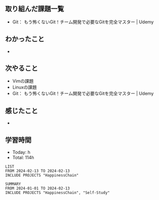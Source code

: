 ## 取り組んだ課題一覧
- Git： もう怖くないGit！チーム開発で必要なGitを完全マスター | Udemy
## わかったこと
- 
## 次やること
- Vimの課題
- Linuxの課題
- Git： もう怖くないGit！チーム開発で必要なGitを完全マスター | Udemy
## 感じたこと
- 
## 学習時間
- Today: h
- Total: 114h

```toggl
LIST
FROM 2024-02-13 TO 2024-02-13
INCLUDE PROJECTS "HappinessChain"
```
```toggl
SUMMARY
FROM 2024-01-01 TO 2024-02-13
INCLUDE PROJECTS "HappinessChain", "Self-Study"
```
